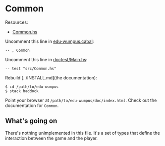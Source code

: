 # Common

Resources:

* [Common.hs](../src/Common.hs)

Uncomment this line in [edu-wumpus.cabal](../edu-wumpus.cabal):

    -- , Common

Uncomment this line in [doctest/Main.hs](../doctest/Main.hs):

    -- test "src/Common.hs"

Rebuild [../INSTALL.md](the documentation):

    $ cd /path/to/edu-wumpus
    $ stack haddock

Point your browser at `/path/to/edu-wumpus/doc/index.html`.
Check out the documentation for `Common`.

## What's going on

There's nothing unimplemented in this file. It's a set of types
that define the interaction between the game and the player.

